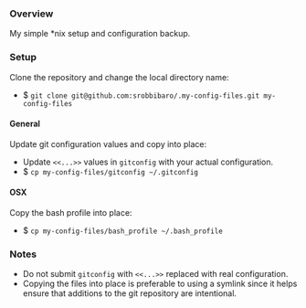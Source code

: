 ### Overview

My simple *nix setup and configuration backup.

### Setup

Clone the repository and change the local directory name:

* $ `git clone git@github.com:srobbibaro/.my-config-files.git my-config-files`

#### General

Update git configuration values and copy into place:

* Update `<<...>>` values in `gitconfig` with your actual configuration.
* $ `cp my-config-files/gitconfig ~/.gitconfig`

#### OSX

Copy the bash profile into place:

* $ `cp my-config-files/bash_profile ~/.bash_profile`

### Notes

* Do not submit `gitconfig` with `<<...>>` replaced with real configuration.
* Copying the files into place is preferable to using a symlink since it helps
  ensure that additions to the git repository are intentional.
